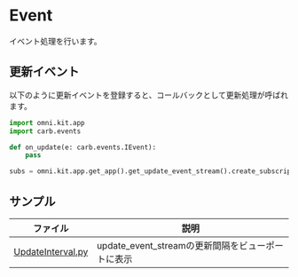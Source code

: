 # Event

イベント処理を行います。    

## 更新イベント

以下のように更新イベントを登録すると、コールバックとして更新処理が呼ばれます。     

```python
import omni.kit.app
import carb.events

def on_update(e: carb.events.IEvent):
    pass

subs = omni.kit.app.get_app().get_update_event_stream().create_subscription_to_pop(on_update)
```

## サンプル

|ファイル|説明|     
|---|---|     
|[UpdateInterval.py](./UpdateInterval.py)|update_event_streamの更新間隔をビューポートに表示|  

